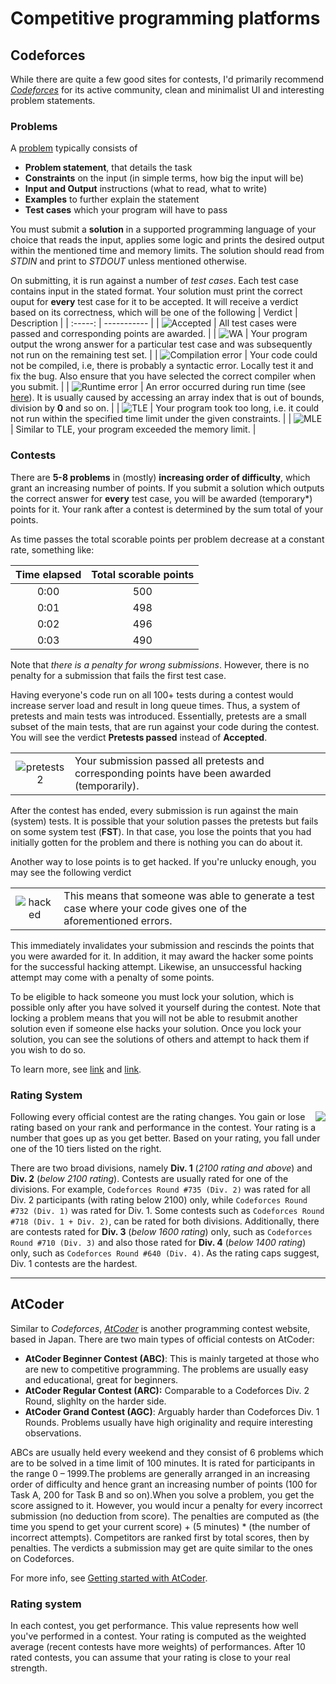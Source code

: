 # Competitive programming platforms

## Codeforces
While there are quite a few good sites for contests, I'd primarily recommend *[Codeforces](https://codeforces.com/)* for its active community, clean and minimalist UI and interesting problem statements.

### Problems
A [problem](https://codeforces.com/problemset/problem/4/A) typically consists of
* **Problem statement**, that details the task
* **Constraints** on the input (in simple terms, how big the input will be)
* **Input and Output** instructions (what to read, what to write)
* **Examples** to further explain the statement
* **Test cases** which your program will have to pass

You must submit a **solution** in a supported programming language of your choice that reads the input, applies some logic and prints the desired output within the mentioned time and memory limits. The solution should read from *STDIN* and print to *STDOUT* unless mentioned otherwise.

On submitting, it is run against a number of *test cases*. Each test case contains input in the stated format. Your solution must print the correct ouput for **every** test case for it to be accepted. It will receive a verdict based on its correctness, which will be one of the following
| Verdict | Description |
| :-----: | ----------- |
| ![Accepted](https://user-images.githubusercontent.com/55075129/126879602-fee79da3-cfc6-4c3d-9f85-d57ffa614f7d.png) | All test cases were passed and corresponding points are awarded. |
| ![WA](https://user-images.githubusercontent.com/55075129/126879515-6c366c46-6f93-4425-88ee-2ada0bdf01d7.png) | Your program output the wrong answer for a particular test case and was subsequently not run on the remaining test set. |
| ![Compilation error](https://user-images.githubusercontent.com/55075129/126879513-19aa11f7-79d8-4396-b07b-7228d438b7d4.png) | Your code could not be compiled, i.e, there is probably a syntactic error. Locally test it and fix the bug. Also ensure that you have selected the correct compiler when you submit. |
| ![Runtime error](https://user-images.githubusercontent.com/55075129/126879510-c67e3063-201b-45fe-b0de-74b229364ae7.png) | An error occurred during run time (see [here](https://stackoverflow.com/questions/19763756/what-is-a-runtime-error)). It is usually caused by accessing an array index that is out of bounds, division by **0** and so on. |
| ![TLE](https://user-images.githubusercontent.com/55075129/126879511-b057225a-84de-45a5-9f08-aa034a05741e.png) | Your program took too long, i.e. it could not run within the specified time limit under the given constraints. |
| ![MLE](https://user-images.githubusercontent.com/55075129/126879512-bca55dcb-7892-4f20-96fb-5fd11ed39320.png) | Similar to TLE, your program exceeded the memory limit. |

### Contests
There are **5-8 problems** in (mostly) **increasing order of difficulty**, which grant an increasing number of points. If you submit a solution which outputs the correct answer for **every** test case, you will be awarded (temporary*) points for it. Your rank after a contest is determined by the sum total of your points.

As time passes the total scorable points per problem decrease at a constant rate, something like:

| Time elapsed | Total scorable points |
| :---: | :---: |
| 0:00 | 500 |
| 0:01 | 498 |
| 0:02 | 496 |
| 0:03 | 490 |

Note that *there is a penalty for wrong submissions*. However, there is no penalty for a submission that fails the first test case.

Having everyone's code run on all 100+ tests during a contest would increase server load and result in long queue times. Thus, a system of pretests and main tests was introduced. Essentially, pretests are a small subset of the main tests, that are run against your code during the contest. You will see the verdict **Pretests passed** instead of **Accepted**.

| | |
| :---: | --- |
| ![pretests2](https://user-images.githubusercontent.com/55075129/126881634-2dba8b79-b3d9-4db8-b49b-aab1f12add51.png) | Your submission passed all pretests and corresponding points have been awarded (temporarily). |

After the contest has ended, every submission is run against the main (system) tests. It is possible that your solution passes the pretests but fails on some system test (**FST**). In that case, you lose the points that you had initially gotten for the problem and there is nothing you can do about it.

Another way to lose points is to get hacked. If you're unlucky enough, you may see the following verdict

| | |
| :---: | :--- |
| ![hacked](https://user-images.githubusercontent.com/55075129/126881518-c45698eb-58f3-4944-b79c-200ceb5a0f93.png) | This means that someone was able to generate a test case where your code gives one of the aforementioned errors. |

This immediately invalidates your submission and rescinds the points that you were awarded for it. In addition, it may award the hacker some points for the successful hacking attempt. Likewise, an unsuccessful hacking attempt may come with a penalty of some points.

To be eligible to hack someone you must lock your solution, which is possible only after you have solved it yourself during the contest. Note that locking a problem means that you will not be able to resubmit another solution even if someone else hacks your solution. Once you lock your solution, you can see the solutions of others and attempt to hack them if you wish to do so.

To learn more, see [link](https://codeforces.com/blog/entry/456) and [link](https://codeforces.com/blog/entry/4088).

### Rating System
<img align="right" src="https://user-images.githubusercontent.com/55075129/126882395-7732a8b7-5d4b-4864-b6d3-7fe1f94495d6.png"/>

Following every official contest are the rating changes. You gain or lose rating based on your rank and performance in the contest. Your rating is a number that goes up as you get better. Based on your rating, you fall under one of the 10 tiers listed on the right.

There are two broad divisions, namely **Div. 1** (*2100 rating and above*) and **Div. 2** (*below 2100 rating*). Contests are usually rated for one of the divisions. For example, `Codeforces Round #735 (Div. 2)` was rated for all Div. 2 participants (with rating below 2100) only, while `Codeforces Round #732 (Div. 1)` was rated for Div. 1. Some contests such as `Codeforces Round #718 (Div. 1 + Div. 2)`, can be rated for both divisions. Additionally, there are contests rated for **Div. 3** (*below 1600 rating*) only, such as `Codeforces Round #710 (Div. 3)` and also those rated for **Div. 4** (*below 1400 rating*) only, such as `Codeforces Round #640 (Div. 4)`. As the rating caps suggest, Div. 1 contests are the hardest.

---

## AtCoder
Similar to *Codeforces*, *[AtCoder](https://atcoder.jp/)* is another programming contest website, based in Japan. There are two main types of official contests on AtCoder:
* **AtCoder Beginner Contest (ABC)**: This is mainly targeted at those who are new to competitive programming. The problems are usually easy and educational, great for beginners.
* **AtCoder Regular Contest (ARC):** Comparable to a Codeforces Div. 2 Round, slighlty on the harder side.
* **AtCoder Grand Contest (AGC)**: Arguably harder than Codeforces Div. 1 Rounds. Problems usually have high originality and require interesting observations.

ABCs are usually held every weekend and they consist of 6 problems which are to be solved in a time limit of 100 minutes. It is rated for participants in the range 0 – 1999.The problems are generally arranged in an increasing order of difficulty and hence grant an increasing number of points (100 for Task A, 200 for Task B and so on).When you solve a problem, you get the score assigned to it. However, you would incur a penalty for every incorrect submission (no deduction from score). The penalties are computed as (the time you spend to get your current score) + (5 minutes) * (the number of incorrect attempts).  Competitors are ranked first by total scores, then by penalties. The verdicts a submission may get are quite similar to the ones on Codeforces.

For more info, see [Getting started with AtCoder](https://atcoder.jp/posts/2).

### Rating system
In each contest, you get performance. This value represents how well you've performed in a contest. Your rating is computed as the weighted average (recent contests have more weights) of performances. After 10 rated contests, you can assume that your rating is close to your real strength.
